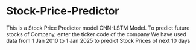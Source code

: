 # Stock-Price-Predictor

This is a Stock Price Predictor model CNN-LSTM Model. To predict future stocks of Company, enter the ticker code of the company We have used data from 1 Jan 2010 to 1 Jan 2025 to predict Stock Prices of next 10 days
